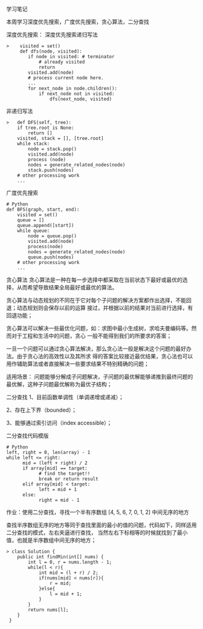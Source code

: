 学习笔记

本周学习深度优先搜索，广度优先搜索，贪心算法，二分查找

深度优先搜索：
   深度优先搜索递归写法
   
    >    visited = set() 
         def dfs(node, visited):
            if node in visited: # terminator
                # already visited 
                return 
            visited.add(node) 
            # process current node here. 
            ...
            for next_node in node.children(): 
                if next_node not in visited: 
                    dfs(next_node, visited)
   非递归写法
   
    >   def DFS(self, tree): 
        if tree.root is None: 
            return [] 
        visited, stack = [], [tree.root]
        while stack: 
            node = stack.pop() 
            visited.add(node)
            process (node) 
            nodes = generate_related_nodes(node) 
            stack.push(nodes) 
        # other processing work 
        ...

广度优先搜索
>   
    # Python
    def BFS(graph, start, end):
        visited = set()
    	queue = [] 
    	queue.append([start]) 
    	while queue: 
    		node = queue.pop() 
    		visited.add(node)
    		process(node) 
    		nodes = generate_related_nodes(node) 
    		queue.push(nodes)
    	# other processing work 
    	...
    
贪心算法
   贪心算法是一种在每一步选择中都采取在当前状态下最好或最优的选择，从而希望导致结果全局最好或最优的算法。
    
   贪心算法与动态规划的不同在于它对每个子问题的解决方案都作出选择，不能回退；动态规划则会保存以前的运算
接过，并根据以前的结果对当前进行选择，有回退功能；

   贪心算法可以解决一些最优化问题，如：求图中最小生成树，求哈夫曼编码等。然而对于工程和生活中的问题，贪心
一般不能得到我们的所要求的答案；

   一旦一个问题可以通过贪心算法解决，那么贪心法一般是解决这个问题的最好办法。由于贪心法的高效性以及其所求
得的答案比较接近最优结果，贪心法也可以用作辅助算法或者直接解决一些要求结果不特别精确的问题；

   适用场景：
        问题能够分解成子问题解决，子问题的最优解能够递推到最终问题的最优解，这种子问题最优解称为最优子结构；
        
二分查找
   1、目前函数单调性（单调递增或递减）；
    
   2、存在上下界（bounded）；
    
   3、能够通过索引访问（index accessible）；
    
   二分查找代码模版
>    
    # Python
    left, right = 0, len(array) - 1 
    while left <= right: 
    	  mid = (left + right) / 2 
    	  if array[mid] == target: 
    		    # find the target!! 
    		    break or return result 
    	  elif array[mid] < target: 
    		    left = mid + 1 
    	  else: 
    		    right = mid - 1

作业：使用二分查找，寻找一个半有序数组 [4, 5, 6, 7, 0, 1, 2] 中间无序的地方
     
   查找半序数组无序的地方等同于查找里面的最小的值的问题，代码如下，同样适用二分查找的模式，左右夹逼进行查找，
当然左右下标相等的时候就找到了最小值，也就是半序数组中间无序的地方；
    
    > class Solution {
        public int findMin(int[] nums) {
            int l = 0, r = nums.length - 1;
            while(l < r){
                int mid = (l + r) / 2;
                if(nums[mid] < nums[r]){
                    r = mid;
                }else{
                    l = mid + 1;
                }
            }
            return nums[l];
        }
     }

    